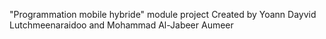 "Programmation mobile hybride" module project
Created by Yoann Dayvid Lutchmeenaraidoo and Mohammad Al-Jabeer Aumeer


